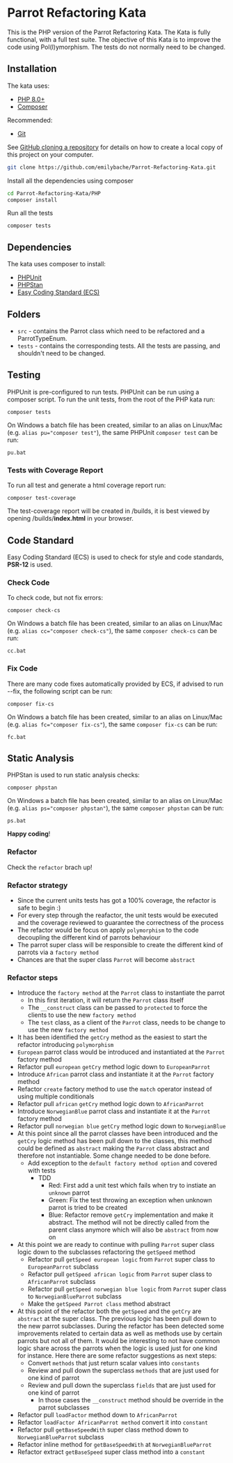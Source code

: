 # Parrot Refactoring Kata

This is the PHP version of the 
Parrot Refactoring Kata. The Kata is fully functional, with a full test suite. The objective of this Kata is to 
improve the code using Pol(l)ymorphism. The tests do not normally need to be changed.

## Installation

The kata uses:

- [PHP 8.0+](https://www.php.net/downloads.php)
- [Composer](https://getcomposer.org)

Recommended:

- [Git](https://git-scm.com/downloads)

See [GitHub cloning a repository](https://help.github.com/en/articles/cloning-a-repository) for details on how to
create a local copy of this project on your computer.

```sh
git clone https://github.com/emilybache/Parrot-Refactoring-Kata.git
```

Install all the dependencies using composer

```sh
cd Parrot-Refactoring-Kata/PHP
composer install
```

Run all the tests

```shell script
composer tests
```

## Dependencies

The kata uses composer to install:

- [PHPUnit](https://phpunit.de/)
- [PHPStan](https://github.com/phpstan/phpstan)
- [Easy Coding Standard (ECS)](https://github.com/symplify/easy-coding-standard)

## Folders

- `src` - contains the Parrot class which need to be refactored and a ParrotTypeEnum.
- `tests` - contains the corresponding tests. All the tests are passing, and shouldn't need to be changed.

## Testing

PHPUnit is pre-configured to run tests. PHPUnit can be run using a composer script. To run the unit tests, from the root
of the PHP kata run:

```shell script
composer tests
```

On Windows a batch file has been created, similar to an alias on Linux/Mac (e.g. `alias pu="composer test"`), the same
PHPUnit `composer test` can be run:

```shell script
pu.bat
```

### Tests with Coverage Report

To run all test and generate a html coverage report run:

```shell script
composer test-coverage
```

The test-coverage report will be created in /builds, it is best viewed by opening /builds/**index.html** in your browser.

## Code Standard

Easy Coding Standard (ECS) is used to check for style and code standards, **PSR-12** is used.

### Check Code

To check code, but not fix errors:

```shell script
composer check-cs
``` 

On Windows a batch file has been created, similar to an alias on Linux/Mac (e.g. `alias cc="composer check-cs"`), the
same `composer check-cs` can be run:

```shell script
cc.bat
```

### Fix Code

There are many code fixes automatically provided by ECS, if advised to run --fix, the following script can be run:

```shell script
composer fix-cs
```

On Windows a batch file has been created, similar to an alias on Linux/Mac (e.g. `alias fc="composer fix-cs"`), the same 
`composer fix-cs` can be run:

```shell script
fc.bat
```

## Static Analysis

PHPStan is used to run static analysis checks:

```shell script
composer phpstan
```

On Windows a batch file has been created, similar to an alias on Linux/Mac (e.g. `alias ps="composer phpstan"`), the 
same `composer phpstan` can be run:

```shell script
ps.bat
```

**Happy coding**!

### Refactor
Check the `refactor` brach up!

### Refactor strategy
- Since the current units tests has got a 100% coverage, the refactor is safe to begin :)
- For every step through the reafactor, the unit tests would be executed and the coverage reviewed to guarantee the correctness of the process
- The refactor would be focus on apply `polymorphism` to the code decoupling the different kind of parrots behaviour
- The parrot super class will be responsible to create the different kind of parrots via a `factory method`
- Chances are that the super class `Parrot` will become `abstract`

### Refactor steps
- Introduce the `factory method` at the `Parrot` class to instantiate the parrot
    - In this first iteration, it will return the `Parrot` class itself
    - The `__construct` class can be passed to `protected` to force the clients to use the new `factory method`
    - The `test` class, as a client of the `Parrot` class, needs to be change to use the new `factory method`
- It has been identified the `getCry` method as the easiest to start the refactor introducing `polymorphism`
- `European` parrot class would be introduced and instantiated at the `Parrot` factory method
- Refactor pull `european` `getCry` method logic down to `EuropeanParrot`
- Introduce `African` parrot class and instantiate it at the `Parrot` factory method
- Refactor `create` factory method to use the `match` operator instead of using multiple conditionals
- Refactor pull `african` `getCry` method logic down to `AfricanParrot`
- Introduce `NorwegianBlue` parrot class and instantiate it at the `Parrot` factory method
- Refactor pull `norwegian blue` `getCry` method logic down to `NorwegianBlue`
- At this point since all the parrot classes have been introduced and the `getCry` logic method has been pull down to the classes, this method could be defined as `abstract` making the `Parrot` class abstract and therefore not instantiable. Some change needed to be done before.
    - Add exception to the `default factory method option` and covered with tests
        - TDD
            - Red: First add a unit test which fails when try to instiate an `unknown` parrot
            - Green: Fix the test throwing an exception when unknown parrot is tried to be created
            - Blue: Refactor remove `getCry` implementation and make it abstract. The method will not be directly called from the parent class anymore which will also be `abstract` from now on
- At this point we are ready to continue with pulling `Parrot` super class logic down to the subclasses refactoring the `getSpeed` method
    - Refactor pull `getSpeed european logic` from `Parrot` super class to `EuropeanParrot` subclass
    - Refactor pull `getSpeed african logic` from `Parrot` super class to `AfricanParrot` subclass
    - Refactor pull `getSpeed norwegian blue logic` from `Parrot` super class to `NorwegianBlueParrot` subclass
    - Make the `getSpeed Parrot class` method abstract
- At this point of the refactor both the `getSpeed` and the `getCry` are `abstract` at the super class. The previous logic has been pull down to the new parrot subclasses. During the refactor has been detected some improvements related to certain data as well as methods use by certain parrots but not all of them. It would be interesting to not have common logic share across the parrots when the logic is used just for one kind for instance. Here there are some refactor suggestions as next steps:
    - Convert `methods` that just return scalar values into `constants`
    - Review and pull down the superclass `methods` that are just used for one kind of parrot
    - Review and pull down the superclass `fields` that are just used for one kind of parrot
        - In those cases the `__construct` method should be override in the parrot subclasses
- Refactor pull `loadFactor` method down to `AfricanParrot`
- Refactor `loadFactor AfricanParrot method` convert it into `constant`
- Refactor pull `getBaseSpeedWith` super class method down to `NorwegianBlueParrot` subclass
- Refactor inline method for `getBaseSpeedWith` at `NorwegianBlueParrot` 
- Refactor extract `getBaseSpeed` super class method into a `constant`
    

